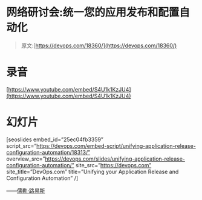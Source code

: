 # 网络研讨会:统一您的应用发布和配置自动化

> 原文:[https://devops.com/18360/](https://devops.com/18360/)

# 录音

[https://www.youtube.com/embed/S4U1k1KzJU4](https://www.youtube.com/embed/S4U1k1KzJU4)

# 幻灯片

[seoslides embed_id=”25ec04fb3359″ script_src=”https://devops.com/embed-script/unifying-application-release-configuration-automation/18313/” overview_src=”https://devops.com/slides/unifying-application-release-configuration-automation/” site_src=”https://devops.com” site_title=”DevOps.com” title=”Unifying your Application Release and Configuration Automation” /] 

——[儒勒·路易斯](https://devops.com/author/jules/)
